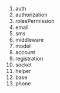 1. auth 
2. authorization 
3. rolesPermission
4. email 
5. sms 
6. middleware 
7. model 
8. account 
9. registration 
10. socket 
11. helper 
12. base
13. phone 